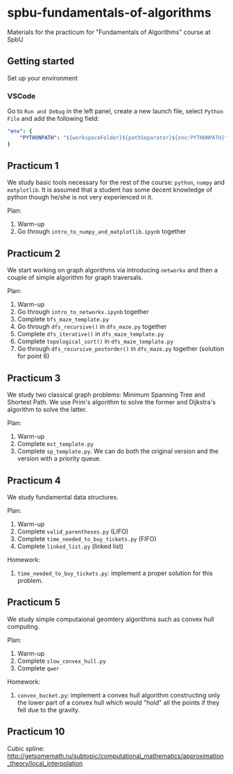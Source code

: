 # spbu-fundamentals-of-algorithms
Materials for the practicum for "Fundamentals of Algorithms" course at SpbU

## Getting started

Set up your environment

### VSCode

Go to `Run and Debug` in the left panel, create a new launch file, select `Python File` and add the following field:
```yaml
"env": {
    "PYTHONPATH": "${workspaceFolder}${pathSeparator}${env:PYTHONPATH}"
}
```

## Practicum 1

We study basic tools necessary for the rest of the course: `python`, `numpy` and  `matplotlib`. It is assumed that a student has some decent knowledge of python though he/she is not very experienced in it.

Plan:
1. Warm-up
2. Go through `intro_to_numpy_and_matplotlib.ipynb` together

## Practicum 2

We start working on graph algorithms via introducing `networkx` and then a couple of simple algorithm for graph traversals.

Plan:
1. Warm-up
2. Go through `intro_to_networkx.ipynb` together
3. Complete `bfs_maze_template.py`
4. Go through `dfs_recursive()` in `dfs_maze.py` together
5. Complete `dfs_iterative()` in `dfs_maze_template.py`
6. Complete `topological_sort()` in `dfs_maze_template.py`
7. Go through `dfs_recursive_postorder()` in `dfs_maze.py` together (solution for point 6)

## Practicum 3

We study two classical graph problems: Minimum Spanning Tree and Shortest Path. We use Prim's algorithm to solve the former and Dijkstra's algorithm to solve the latter.

Plan:
1. Warm-up
2. Complete `mst_template.py`
3. Complete `sp_template.py`. We can do both the original version and the version with a priority queue.

## Practicum 4

We study fundamental data structures.

Plan:
1. Warm-up
2. Complete `valid_parentheses.py` (LIFO)
3. Complete `time_needed_to_buy_tickets.py` (FIFO)
4. Complete `linked_list.py` (linked list)

Homework:
1. `time_needed_to_buy_tickets.py`: implement a proper solution for this problem.

## Practicum 5

We study simple computaional geomtery algorithms such as convex hull computing.

Plan:
1. Warm-up
2. Complete `slow_convex_hull.py`
3. Complete `qwer`

Homework:
1. `convex_bucket.py`: implement a convex hull algorithm constructing only the lower part of a convex hull which would "hold" all the points if they fell due to the gravity.

## Practicum 10

Cubic spline: http://getsomemath.ru/subtopic/computational_mathematics/approximation_theory/local_interpolation